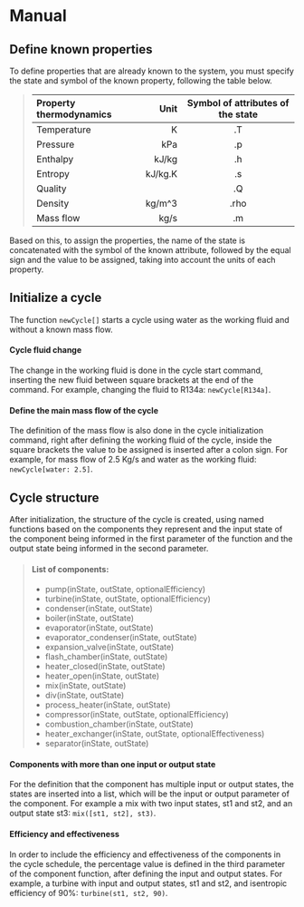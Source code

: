 # Manual


## Define known properties

To define properties that are already known to the system, you must specify the state and symbol of the known property, following the table below.

> | Property thermodynamics        | Unit                 | Symbol of attributes of the state    |
> | :---             | ---:                 | :---:                   |
> | Temperature      | K                    | .T                      |
> | Pressure         | kPa                  | .p                      |
> | Enthalpy         | kJ/kg                | .h                      |
> | Entropy          | kJ/kg.K              | .s                      |
> | Quality          |                      | .Q                      |
> | Density          | kg/m^3               | .rho                    |
> | Mass flow        | kg/s                 | .m                      |

Based on this, to assign the properties, the name of the state is concatenated with the symbol of the known attribute, followed by the equal sign and the value to be assigned, taking into account the units of each property.

## Initialize a cycle

The function `newCycle[]` starts a cycle using water as the working fluid and without a known mass flow.

#### Cycle fluid change

The change in the working fluid is done in the cycle start command, inserting the new fluid between square brackets at the end of the command.
For example, changing the fluid to R134a: `newCycle[R134a]`.

#### Define the main mass flow of the cycle

The definition of the mass flow is also done in the cycle initialization command, right after defining the working fluid of the cycle, inside the square brackets the value to be assigned is inserted after a colon sign. For example, for mass flow of 2.5 Kg/s and water as the working fluid: `newCycle[water: 2.5]`.

## Cycle structure

After initialization, the structure of the cycle is created, using named functions based on the components they represent and the input state of the component being informed in the first parameter of the function and the output state being informed in the second parameter.

> #### List of components:
> - pump(inState, outState, optionalEfficiency)
> - turbine(inState, outState, optionalEfficiency)
> - condenser(inState, outState)
> - boiler(inState, outState)
> - evaporator(inState, outState)
> - evaporator_condenser(inState, outState)
> - expansion_valve(inState, outState)
> - flash_chamber(inState, outState)
> - heater_closed(inState, outState)
> - heater_open(inState, outState)
> - mix(inState, outState)
> - div(inState, outState)
> - process_heater(inState, outState)
> - compressor(inState, outState, optionalEfficiency)
> - combustion_chamber(inState, outState)
> - heater_exchanger(inState, outState, optionalEffectiveness)
> - separator(inState, outState)

#### Components with more than one input or output state

For the definition that the component has multiple input or output states, the states are inserted into a list, which will be the input or output parameter of the component. For example a mix with two input states, st1 and st2, and an output state st3: `mix([st1, st2], st3)`.

#### Efficiency and effectiveness

In order to include the efficiency and effectiveness of the components in the cycle schedule, the percentage value is defined in the third parameter of the component function, after defining the input and output states. For example, a turbine with input and output states, st1 and st2, and isentropic efficiency of 90%: `turbine(st1, st2, 90)`.